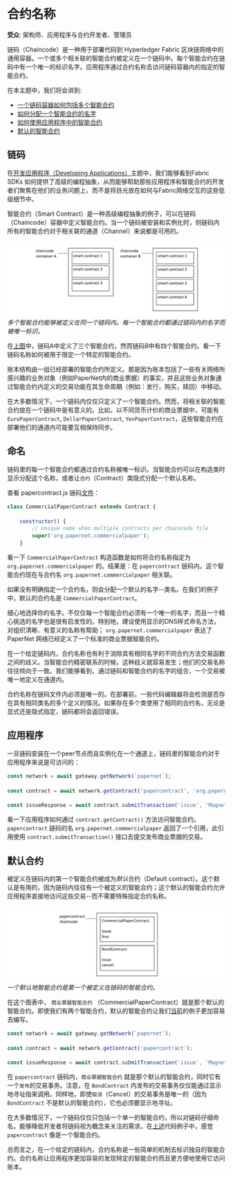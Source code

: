 # 合约名称

**受众**: 架构师、应用程序与合约开发者、管理员

链码（Chaincode）是一种用于部署代码到 Hyperledger Fabric 区块链网络中的通用容器。一个或多个相关联的智能合约被定义在一个链码中。每个智能合约在链码中有一个唯一的标识名字。应用程序通过合约名称去访问链码容器内的指定的智能合约。

在本主题中，我们将会讲到:
* [一个链码容器如何包括多个智能合约](#链码)
* [如何分配一个智能合约的名字](#命名)
* [如何使用应用程序中的智能合约](#应用程序)
* [默认的智能合约](#默认合约)

## 链码

在[开发应用程序（Developing Applications）](./developing_applications.html)主题中，我们能够看到Fabric SDKs 如何提供了高级的编程抽象，从而能够帮助那些应用程序和智能合约的开发者们聚焦在他们的业务问题上，而不是将目光放在如何与Fabric网络交互的这些低级细节中。

智能合约（Smart Contract）是一种高级编程抽象的例子，可以在链码（Chaincode）容器中定义智能合约。当一个链码被安装和实例化时，则链码内所有的智能合约对于相关联的通道（Channel）来说都是可用的。

![contract.chaincode](./develop.diagram.20.png) *多个智能合约能够被定义在同一个链码内。每一个智能合约都通过链码内的名字而被唯一标识。*

在[上图](#链码)中，链码A中定义了三个智能合约，然而链码B中有四个智能合约。看一下链码名称如何被用于限定一个特定的智能合约。

账本结构由一组已经部署的智能合约所定义。那是因为账本包括了一些有关网络所感兴趣的业务对象（例如PaperNet内的商业票据）的事实，并且这些业务对象通过智能合约内定义的交易功能在其生命周期（例如：发行，购买，赎回）中移动。

在大多数情况下，一个链码内仅仅只定义了一个智能合约。然而，将相关联的智能合约放在一个链码中是有意义的。比如，以不同货币计价的商业票据中，可能有`EuroPaperContract`, `DollarPaperContract`, `YenPaperContract`，这些智能合约在部署他们的通道内可能要互相保持同步。

## 命名

链码里的每一个智能合约都通过合约名称被唯一标识。当智能合约可以在构造类时显示分配这个名称，或者让`合约`（Contract）类隐式分配一个默认名称。

查看 papercontract.js 链码[文件](https://github.com/hyperledger/fabric-samples/blob/master/commercial-paper/organization/magnetocorp/contract/lib/papercontract.js#L31)：

```javascript
class CommercialPaperContract extends Contract {

    constructor() {
        // Unique name when multiple contracts per chaincode file
        super('org.papernet.commercialpaper');
    }
```

看一下 `CommercialPaperContract` 构造函数是如何将合约名称指定为 `org.papernet.commercialpaper` 的。结果是：在 `papercontract` 链码内，这个智能合约现在与合约名 `org.papernet.commercialpaper` 相关联。

如果没有明确指定一个合约名，则会分配一个默认的名字--类名。在我们的例子中，默认的合约名是 `CommercialPaperContract`。

细心地选择你的名字。不仅仅每一个智能合约必须有一个唯一的名字，而且一个精心挑选的名字也是很有启发性的。特别地，建设使用显示的DNS样式命名方法，对组织清晰、有意义的名称有帮助； `org.papernet.commercialpaper` 表达了 PaperNet 网络已经定义了一个标准的商业票据智能合约。

在一个给定链码内，合约名称也有利于消除具有相同名字的不同合约方法交易函数之间的歧义。当智能合约精密联系的时候，这种歧义就容易发生；他们的交易名称往往倾向于一致。我们能够看到，通过链码和智能合约的名字的组合，一个交易被唯一地定义在通道内。

合约名称在链码文件内必须是唯一的。在部署前，一些代码编辑器将会检测是否存在具有相同类名的多个定义的情况。如果存在多个类使用了相同的合约名，无论是显式还是隐式指定，链码都将会返回错误。

## 应用程序

一旦链码安装在一个peer节点而且实例化在一个通道上，链码里的智能合约对于应用程序来说是可访问的：

```javascript
const network = await gateway.getNetwork(`papernet`);

const contract = await network.getContract('papercontract', 'org.papernet.commercialpaper');

const issueResponse = await contract.submitTransaction('issue', 'MagnetoCorp', '00001', '2020-05-31', '2020-11-30', '5000000');
```

看一下应用程序如何通过 `contract.getContract()` 方法访问智能合约。`papercontract` 链码的名 `org.papernet.commercialpaper` 返回了一个引用，此引用使用 `contract.submitTransaction()` 接口去提交发布商业票据的交易。

## 默认合约

被定义在链码内的第一个智能合约被成为*默认*合约（Default contract）。这个默认是有用的，因为链码内往往有一个被定义的智能合约；这个默认的智能合约允许应用程序直接地访问这些交易--而不需要特殊指定合约名称。

![default.contract](./develop.diagram.21.png) *一个默认地智能合约是第一个被定义在链码的智能合约。*

在这个图表中， `商业票据智能合约` （CommercialPaperContract）就是那个默认的智能合约。即使我们有两个智能合约，默认的智能合约让我们[当前](#应用程序)的例子更加容易去编写。

```javascript
const network = await gateway.getNetwork(`papernet`);

const contract = await network.getContract('papercontract');

const issueResponse = await contract.submitTransaction('issue', 'MagnetoCorp', '00001', '2020-05-31', '2020-11-30', '5000000');
```

在 `papercontract` 链码内，`商业票据智能合约` 就是那个默认的智能合约，同时它有一个`发布`的交易事务。注意，在 `BondContract` 内发布的交易事务仅仅能通过显示地寻址指来调用。同样地，即使`取消`（Cancel）的交易事务是唯一的（因为 `BondContract` 不是默认的智能合约），它也必须要显示地寻址。

在大多数情况下，一个链码仅仅只包括一个单一的智能合约，所以对链码仔细命名，能够降低开发者将链码视为概念来关注的需求。在[上述](#默认合约)代码例子中，感觉 `papercontract` 像是一个智能合约。

总而言之，在一个给定的链码内，合约名称是一些简单的机制去标识独自的智能合约。合约名称让应用程序更加容易的发现特定的智能合约而且更方便地使用它访问账本。
<!--- Licensed under Creative Commons Attribution 4.0 International License
https://creativecommons.org/licenses/by/4.0/ -->
